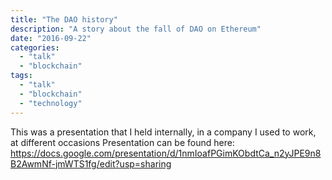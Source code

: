 ```yaml
---
title: "The DAO history"
description: "A story about the fall of DAO on Ethereum"
date: "2016-09-22"
categories:
  - "talk"
  - "blockchain"
tags:
  - "talk"
  - "blockchain"
  - "technology"
---
```


This was a presentation that I held internally, in a company I used to work, at different occasions
Presentation can be found here: https://docs.google.com/presentation/d/1nmIoafPGimKObdtCa_n2yJPE9n8B2AwmNf-jmWTS1fg/edit?usp=sharing
